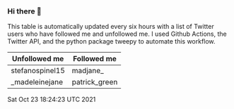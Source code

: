 ### Hi there 👋

This table is automatically updated every six hours with a list of Twitter users who have followed me and unfollowed me. I used Github Actions, the Twitter API, and the python package tweepy to automate this workflow.

| Unfollowed me |  Followed me |
| --- | --- |
|stefanospinel15|madjane_|
|_madeleinejane|patrick_green|
Sat Oct 23 18:24:23 UTC 2021
